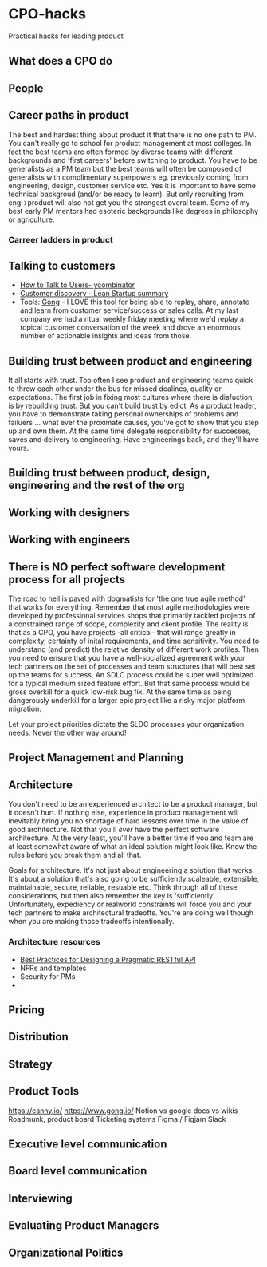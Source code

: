 # CPO-hacks
Practical hacks for leading product

## What does a CPO do

## People

## Career paths in product
The best and hardest thing about product it that there is no one path to PM. You can't really go to school for product management at most colleges. In fact the best teams are often formed by diverse teams with different backgrounds and 'first careers' before switching to product. You have to be generalists as a PM team but the best teams will often be composed of generalists with complimentary superpowers eg. previously coming from engineering, design, customer service etc. Yes it is important to have some technical backgroud (and/or be ready to learn). But only recruiting from eng->product will also not get you the strongest overal team. Some of my best early PM mentors had esoteric backgrounds like degrees in philosophy or agriculture. 

### Carreer ladders in product

## Talking to customers
* [How to Talk to Users- ycombinator](https://www.ycombinator.com/library/6g-how-to-talk-to-users)
* [Customer discovery - Lean Startup summary](https://www.joyfulbikeshedding.com/blog/2018-06-30-customer-discovery-according-to-the-lean-startup-methodology.html)
* Tools: [Gong](https://www.gong.io/) - I LOVE this tool for being able to replay, share, annotate and learn from customer service/success or sales calls. At my last company we had a ritual weekly friday meeting where we'd replay a topical customer conversation of the week and drove an enormous number of actionable insights and ideas from those. 

## Building trust between product and engineering
It all starts with trust. Too often I see product and engineering teams quick to throw each other under the bus for missed dealines, quality or expectations. The first job in fixing most cultures where there is disfuction, is by rebuilding trust. But you can't build trust by edict. As a product leader, you have to demonstrate taking personal ownerships of problems and failuers ... what ever the proximate causes, you've got to show that you step up and own them. At the same time delegate responsibility for successes, saves and delivery to engineering. Have engineerings back, and they'll have yours.  

## Building trust between product, design, engineering and the rest of the org

## Working with designers

## Working with engineers

## There is NO perfect software development process for all projects

The road to hell is paved with dogmatists for 'the one true agile method' that works for everything. Remember that most agile methodologies were developed by professional services shops that primarily tackled projects of a constrained range of scope, complexity and client profile. The reality is that as a CPO, you have projects -all critical- that will range greatly in complexity, certainty of inital requirements, and time sensitivity. You need to understand (and predict) the relative density of different work profiles. Then you need to ensure that you have a well-socialized agreement with your tech partners on the set of processes and team structures that will best set up the teams for success. An SDLC process could be super well optimized for a typical medium sized feature effort. But that same process would be gross overkill for a quick low-risk bug fix. At the same time as being dangerously underkill for a larger epic project like a risky major platform migration.

Let your project priorities dictate the SLDC processes your organization needs. Never the other way around!

## Project Management and Planning

## Architecture

You don't need to be an experienced architect to be a product manager, but it doesn't hurt. If nothing else, experience in product management will inevitably bring you no shortage of hard lessons over time in the value of good architecture. Not that you'll *ever* have the perfect software architecture. At the very least, you'll have a better time if you and team are at least somewhat aware of what an ideal solution might look like. Know the rules before you break them and all that.

Goals for architecture. It's not just about engineering a solution that works. It's about a solution that's also going to be sufficiently scaleable, extensible, maintainable, secure, reliable, resuable etc. Think through all of these considerations, but then also remember the key is 'sufficiently'. Unfortunately, expediency or realworld constraints will force you and your tech partners to make architectural tradeoffs. You're are doing well though when you are making those tradeoffs intentionally. 

### Architecture resources

* [Best Practices for Designing a Pragmatic RESTful API](https://www.vinaysahni.com/best-practices-for-a-pragmatic-restful-api)
* NFRs and templates
* Security for PMs
* 

## Pricing

## Distribution

## Strategy

## Product Tools

https://canny.io/
https://www.gong.io/
Notion vs google docs vs wikis
Roadmunk, product board
Ticketing systems
Figma / Figjam
Slack

## Executive level communication

## Board level communication

## Interviewing

## Evaluating Product Managers

## Organizational Politics
